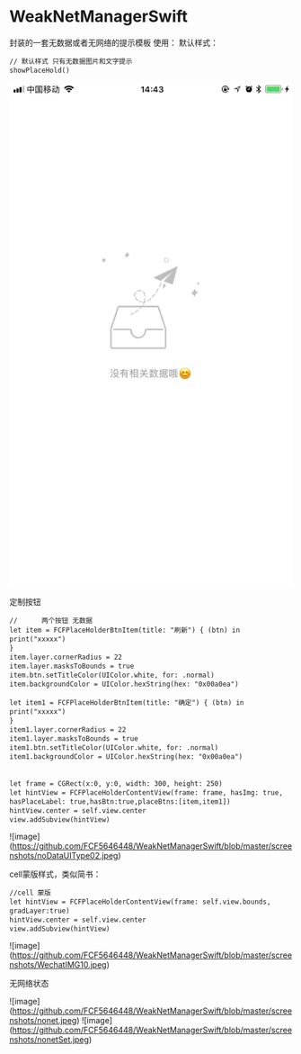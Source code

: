 # WeakNetManagerSwift
封装的一套无数据或者无网络的提示模板
使用：
默认样式：
```
// 默认样式 只有无数据图片和文字提示
showPlaceHold() 
```
![image](https://github.com/FCF5646448/WeakNetManagerSwift/blob/master/screenshots/nodatadefault.jpeg)

定制按钮
```
//      两个按钮 无数据
let item = FCFPlaceHolderBtnItem(title: "刷新") { (btn) in
print("xxxxx")
}
item.layer.cornerRadius = 22
item.layer.masksToBounds = true
item.btn.setTitleColor(UIColor.white, for: .normal)
item.backgroundColor = UIColor.hexString(hex: "0x00a0ea")

let item1 = FCFPlaceHolderBtnItem(title: "确定") { (btn) in
print("xxxxx")
}
item1.layer.cornerRadius = 22
item1.layer.masksToBounds = true
item1.btn.setTitleColor(UIColor.white, for: .normal)
item1.backgroundColor = UIColor.hexString(hex: "0x00a0ea")


let frame = CGRect(x:0, y:0, width: 300, height: 250)
let hintView = FCFPlaceHolderContentView(frame: frame, hasImg: true, hasPlaceLabel: true,hasBtn:true,placeBtns:[item,item1])
hintView.center = self.view.center
view.addSubview(hintView)
```
![image] (https://github.com/FCF5646448/WeakNetManagerSwift/blob/master/screenshots/noDataUIType02.jpeg)

cell蒙版样式，类似简书：
```
//cell 蒙版
let hintView = FCFPlaceHolderContentView(frame: self.view.bounds, gradLayer:true)
hintView.center = self.view.center
view.addSubview(hintView)

```
![image] (https://github.com/FCF5646448/WeakNetManagerSwift/blob/master/screenshots/WechatIMG10.jpeg)

无网络状态

![image] (https://github.com/FCF5646448/WeakNetManagerSwift/blob/master/screenshots/nonet.jpeg)
![image] (https://github.com/FCF5646448/WeakNetManagerSwift/blob/master/screenshots/nonetSet.jpeg)

